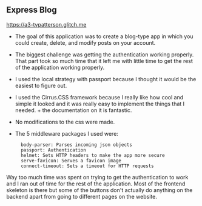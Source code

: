 ## Express Blog

https://a3-tvpatterson.glitch.me

- The goal of this application was to create a blog-type app in which you could create, delete, and modify posts on your account.
- The biggest challenge was getting the authentication working properly. That part took so much time that it left me with little time to get the rest of the application working properly.
- I used the local strategy with passport because I thought it would be the easiest to figure out.
- I used the Cirrus.CSS framework because I really like how cool and simple it looked and it was really easy to implement the things that I needed. + the documentation on it is fantastic.
- No modifications to the css were made.
- The 5 middleware packages I used were:

        body-parser: Parses incoming json objects
        passport: Authentication
        helmet: Sets HTTP headers to make the app more secure
        serve-favicon: Serves a favicon image
        connect-timeout: Sets a timeout for HTTP requests
        
Way too much time was spent on trying to get the authentication to work and I ran out of time for the rest of the application. Most of the frontend skeleton is there but some of the buttons don't actually do anything on the backend apart from going to different pages on the website.